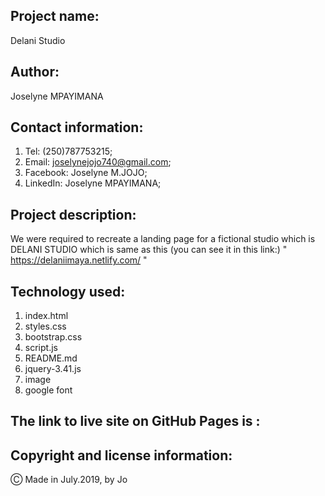 ## Project name:

Delani Studio

## Author:

Joselyne MPAYIMANA

## Contact information:

1. Tel: (250)787753215;
2. Email: joselynejojo740@gmail.com;
3. Facebook: Joselyne M.JOJO;
4. LinkedIn: Joselyne MPAYIMANA;

## Project description:

 We were required to recreate a landing page for a fictional studio which is DELANI STUDIO which is same as this (you can see it in this link:) " https://delaniimaya.netlify.com/ "

 ## Technology used:

 1. index.html
 2. styles.css
 3. bootstrap.css
 4. script.js
 5. README.md
 6. jquery-3.41.js
 7. image
 8. google font

 
 ## The link to live site on GitHub Pages is :


 ## Copyright and license information:

 &#9400; Made in July.2019, by Jo
